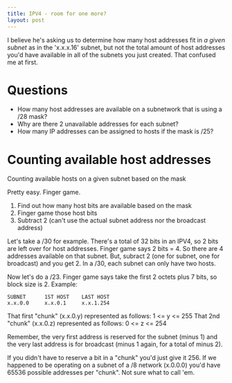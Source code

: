 ```yaml
---
title: IPV4 - room for one more?
layout: post
---
```


I believe he's asking us to determine how many host addresses fit in *a given subnet* as in the 'x.x.x.16' subnet, but not the total amount of host addresses you'd have available in all of the subnets you just created. That confused me at first. 

Questions
===

 * How many host addresses are available on a subnetwork that is using a /28 mask?
 * Why are there 2 unavailable addresses for each subnet? 
 * How many IP addresses can be assigned to hosts if the mask is /25? 

Counting available host addresses
===

Counting available hosts on a given subnet based on the mask

Pretty easy. Finger game. 

 1) Find out how many host bits are available based on the mask
 2) Finger game those host bits
 3) Subtract 2 (can't use the actual subnet address nor the broadcast address)

Let's take a /30 for example. There's a total of 32 bits in an IPV4, so 2 bits are left over for host addresses. Finger game says 2 bits = 4. So there are 4 addresses available on that subnet. But, subract 2 (one for subnet, one for broadcast) and you get 2. In a /30, each subnet can only have two hosts. 

Now let's do a /23. Finger game says take the first 2 octets plus 7 bits, so block size is 2. Example:

	SUBNET  	1ST HOST 	LAST HOST
    x.x.0.0		x.x.0.1		x.x.1.254

That first "chunk" (x.x.0.y) represented as follows: 1 <= y <= 255
That 2nd "chunk" (x.x.0.z) represented as follows: 0 <= z <= 254

Remember, the very first address is reserved for the subnet (minus 1) and the very last address is for broadcast (minus 1 again, for a total of minus 2). 

If you didn't have to reserve a bit in a "chunk" you'd just give it 256. If we happened to be operating on a subnet of a /8 network (x.0.0.0) you'd have 65536 possible addresses per "chunk". Not sure what to call 'em.
